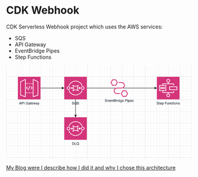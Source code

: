 # CDK Webhook
CDK Serverless Webhook project which uses the AWS services:
* SQS
* API Gateway
* EventBridge Pipes
* Step Functions

![Webhook architecture](./docs/images/webhook.png)

[My Blog were I describe how I did it and why I chose this architecture](https://dev.to/katherine_m/creating-resilient-webhooks-on-aws-cdk-10pd)


